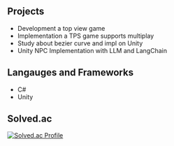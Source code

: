 ## Projects
- Development a top view game
- Implementation a TPS game supports multiplay
- Study about bezier curve and impl on Unity
- Unity NPC Implementation with LLM and LangChain

## Langauges and Frameworks
- C#
- Unity

## Solved.ac

[![Solved.ac Profile](http://mazassumnida.wtf/api/generate_badge?boj=duddndgkt)](https://solved.ac/duddndgkt)   
<!-- ![Top Langs](https://github-readme-stats.vercel.app/api/top-langs/?username=To-steak&layout=compact) -->

